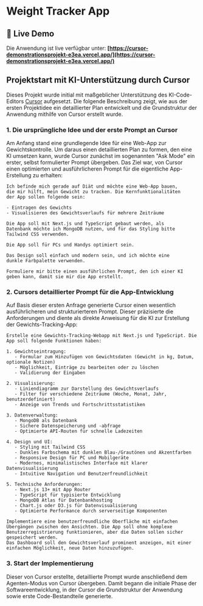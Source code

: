 # Weight Tracker App

## 🚀 Live Demo

Die Anwendung ist live verfügbar unter: **[https://cursor-demonstrationsprojekt-e3ea.vercel.app/](https://cursor-demonstrationsprojekt-e3ea.vercel.app/)**

## Projektstart mit KI-Unterstützung durch Cursor

Dieses Projekt wurde initial mit maßgeblicher Unterstützung des KI-Code-Editors [Cursor](https://cursor.sh/) aufgesetzt. Die folgende Beschreibung zeigt, wie aus der ersten Projektidee ein detaillierter Plan entwickelt und die Grundstruktur der Anwendung mithilfe von Cursor erstellt wurde.

### 1. Die ursprüngliche Idee und der erste Prompt an Cursor

Am Anfang stand eine grundlegende Idee für eine Web-App zur Gewichtskontrolle. Um daraus einen detaillierten Plan zu formen, den eine KI umsetzen kann, wurde Cursor zunächst im sogenannten "Ask Mode" ein erster, selbst formulierter Prompt übergeben. Das Ziel war, von Cursor einen optimierten und ausführlicheren Prompt für die eigentliche App-Erstellung zu erhalten:

```plaintext
Ich befinde mich gerade auf Diät und möchte eine Web-App bauen,
die mir hilft, mein Gewicht zu tracken. Die Kernfunktionalitäten
der App sollen folgende sein:

- Eintragen des Gewichts
- Visualisieren des Gewichtsverlaufs für mehrere Zeiträume

Die App soll mit Next.js und TypeScript gebaut werden, als
Datenbank möchte ich MongoDB nutzen, und für das Styling bitte
Tailwind CSS verwenden.

Die App soll für PCs und Handys optimiert sein.

Das Design soll einfach und modern sein, und ich möchte eine
dunkle Farbpalette verwenden.

Formuliere mir bitte einen ausführlichen Prompt, den ich einer KI
geben kann, damit sie mir die App erstellt.
```

### 2. Cursors detaillierter Prompt für die App-Entwicklung

Auf Basis dieser ersten Anfrage generierte Cursor einen wesentlich ausführlicheren und strukturierteren Prompt. Dieser präzisierte die Anforderungen und diente als direkte Anweisung für die KI zur Erstellung der Gewichts-Tracking-App:

```plaintext
Erstelle eine Gewichts-Tracking-Webapp mit Next.js und TypeScript. Die App soll folgende Funktionen haben:

1. Gewichtseintragung:
   - Formular zum Hinzufügen von Gewichtsdaten (Gewicht in kg, Datum, optionale Notizen)
   - Möglichkeit, Einträge zu bearbeiten oder zu löschen
   - Validierung der Eingaben

2. Visualisierung:
   - Liniendiagramm zur Darstellung des Gewichtsverlaufs
   - Filter für verschiedene Zeiträume (Woche, Monat, Jahr, benutzerdefiniert)
   - Anzeige von Trends und Fortschrittsstatistiken

3. Datenverwaltung:
   - MongoDB als Datenbank
   - Sichere Datenspeicherung und -abfrage
   - Optimierte API-Routen für schnelle Ladezeiten

4. Design und UI:
   - Styling mit Tailwind CSS
   - Dunkles Farbschema mit dunklen Blau-/Grautönen und Akzentfarben
   - Responsive Design für PC und Mobilgeräte
   - Modernes, minimalistisches Interface mit klarer Datenvisualisierung
   - Intuitive Navigation und Benutzerfreundlichkeit

5. Technische Anforderungen:
   - Next.js 13+ mit App Router
   - TypeScript für typisierte Entwicklung
   - MongoDB Atlas für Datenbankhosting
   - Chart.js oder D3.js für Datenvisualisierung
   - Optimierte Performance durch serverseitige Komponenten

Implementiere eine benutzerfreundliche Oberfläche mit einfachen Übergängen zwischen den Ansichten. Die App soll ohne komplexe Benutzerregistrierung funktionieren, aber die Daten sollen sicher gespeichert werden.
Das Dashboard soll den Gewichtsverlauf prominent anzeigen, mit einer einfachen Möglichkeit, neue Daten hinzuzufügen.
```

### 3. Start der Implementierung

Dieser von Cursor erstellte, detaillierte Prompt wurde anschließend dem Agenten-Modus von Cursor übergeben. Damit begann die initiale Phase der Softwareentwicklung, in der Cursor die Grundstruktur der Anwendung sowie erste Code-Bestandteile generierte.
